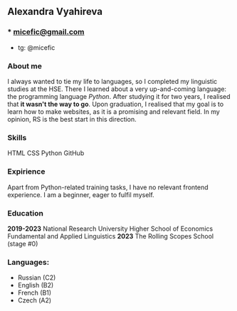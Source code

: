 ## **Alexandra Vyahireva**
### * micefic@gmail.com
* tg: @micefic
### About me
I always wanted to tie my life to languages, so I completed my linguistic studies at the HSE. There I learned about a very up-and-coming language: the programming language _*Python*_. After studying it for two years, I realised that **it wasn't the way to go**. 
Upon  graduation, I realised that my goal is to learn how to make websites, as it is a promising and relevant field. In my opinion, RS is the best start in this direction.
### Skills
HTML
CSS
Python
GitHub
### Expirience
Apart from Python-related training tasks, I have no relevant frontend experience. I am a beginner, eager to fulfil myself.
### Education
**2019-2023**
National Research University Higher School of Economics 
Fundamental and Applied Linguistics
**2023**
The Rolling Scopes School (stage #0)
### Languages:
* Russian (C2)
* English (B2)
* French (B1)
* Czech (А2)